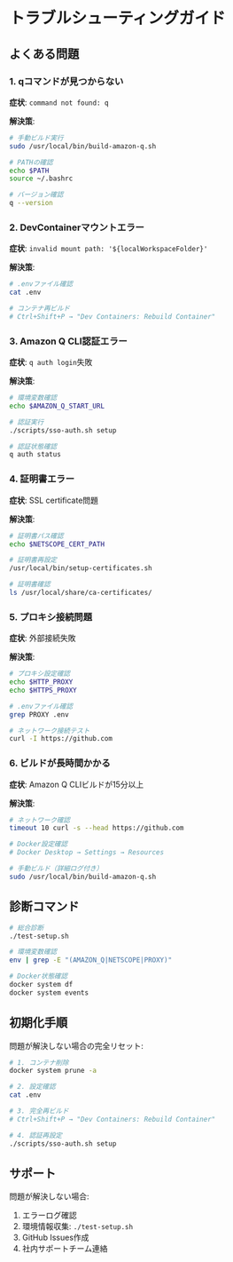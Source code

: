 # トラブルシューティングガイド

## よくある問題

### 1. qコマンドが見つからない

**症状**: `command not found: q`

**解決策**:
```bash
# 手動ビルド実行
sudo /usr/local/bin/build-amazon-q.sh

# PATHの確認
echo $PATH
source ~/.bashrc

# バージョン確認
q --version
```

### 2. DevContainerマウントエラー

**症状**: `invalid mount path: '${localWorkspaceFolder}'`

**解決策**:
```bash
# .envファイル確認
cat .env

# コンテナ再ビルド
# Ctrl+Shift+P → "Dev Containers: Rebuild Container"
```

### 3. Amazon Q CLI認証エラー

**症状**: `q auth login`失敗

**解決策**:
```bash
# 環境変数確認
echo $AMAZON_Q_START_URL

# 認証実行
./scripts/sso-auth.sh setup

# 認証状態確認
q auth status
```

### 4. 証明書エラー

**症状**: SSL certificate問題

**解決策**:
```bash
# 証明書パス確認
echo $NETSCOPE_CERT_PATH

# 証明書再設定
/usr/local/bin/setup-certificates.sh

# 証明書確認
ls /usr/local/share/ca-certificates/
```

### 5. プロキシ接続問題

**症状**: 外部接続失敗

**解決策**:
```bash
# プロキシ設定確認
echo $HTTP_PROXY
echo $HTTPS_PROXY

# .envファイル確認
grep PROXY .env

# ネットワーク接続テスト
curl -I https://github.com
```

### 6. ビルドが長時間かかる

**症状**: Amazon Q CLIビルドが15分以上

**解決策**:
```bash
# ネットワーク確認
timeout 10 curl -s --head https://github.com

# Docker設定確認
# Docker Desktop → Settings → Resources

# 手動ビルド（詳細ログ付き）
sudo /usr/local/bin/build-amazon-q.sh
```

## 診断コマンド

```bash
# 総合診断
./test-setup.sh

# 環境変数確認
env | grep -E "(AMAZON_Q|NETSCOPE|PROXY)"

# Docker状態確認
docker system df
docker system events
```

## 初期化手順

問題が解決しない場合の完全リセット:

```bash
# 1. コンテナ削除
docker system prune -a

# 2. 設定確認
cat .env

# 3. 完全再ビルド
# Ctrl+Shift+P → "Dev Containers: Rebuild Container"

# 4. 認証再設定
./scripts/sso-auth.sh setup
```

## サポート

問題が解決しない場合:
1. エラーログ確認
2. 環境情報収集: `./test-setup.sh`
3. GitHub Issues作成
4. 社内サポートチーム連絡
